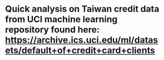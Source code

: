 # Quick analysis on Taiwan credit data from UCI machine learning repository found here: https://archive.ics.uci.edu/ml/datasets/default+of+credit+card+clients
